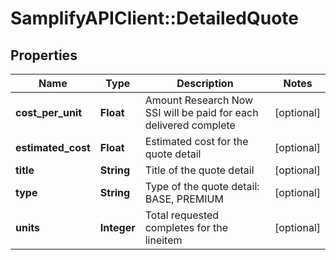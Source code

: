 # SamplifyAPIClient::DetailedQuote

## Properties
Name | Type | Description | Notes
------------ | ------------- | ------------- | -------------
**cost_per_unit** | **Float** | Amount Research Now SSI will be paid for each delivered complete | [optional] 
**estimated_cost** | **Float** | Estimated cost for the quote detail | [optional] 
**title** | **String** | Title of the quote detail | [optional] 
**type** | **String** | Type of the quote detail: BASE, PREMIUM | [optional] 
**units** | **Integer** | Total requested completes for the lineitem | [optional] 


